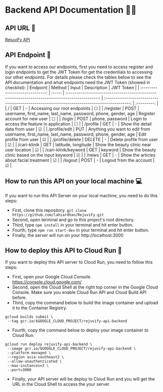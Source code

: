 # Backend API Documentation 🧑‍💻

## API URL 🔗
[RejuviFy API](https://rejuvify-v1-cv7zfo7iga-et.a.run.app/)

## API Endpoint 🚪
If you want to access our endpoints, first you need to access register and login endpoints to get the JWT Token for get the credentials to accessing our other endpoints. For details please check the tables below to see the API documentation and what endpoints need the JWT Token (showed in checklist):
|             Endpoint            | Method |                                         Input                                                    |                                          Description                                          |  JWT Token  |
| :-----------------------------: | :----: | :----------------------------------------------------------------------------------------------: | :-------------------------------------------------------------------------------------------: | :---------: |
|              /                  |   GET  |                                                 -                                                |                                        Accessing our root endpoints                           |   &#9744;   |
|          /register              |  POST  |                  username, first_name, last_name, password, phone, gender, age                   |                                       Register account for new user                           |   &#9744;   |
|           /login                |  POST  |                                         phone, password                                          |                                 Login to access the feature in application                    |   &#9744;   |
|          /profile               |   GET  |                                                 -                                                |                                       Show the detail data from user                          |   &#9745;   |
|       /profile/edit             |   PUT  |    Anything you want to edit from username, first_name, last_name, password, phone, gender, age  |                                           Edit profile from user                              |   &#9745;   |
|      /profile/delete            | DELETE |                                                 -                                                |                                          Delete profile from user                             |   &#9745;   |
|       /cari-klinik              |   GET  |                                       latitude, longitude                                        |                                  Show the beauty clinic near user location                    |   &#9745;   |
|    /cari-klinik/keyword         |   GET  |                                              keyword                                             |                                 Show the beauty clinic based on the input keyword             |   &#9745;   |
|            /news                |   GET  |                                                 -                                                |                                   Show the articles about facial treatment                    |   &#9745;   |
|          /logout                |  POST  |                                                 -                                                |                                           Logout from the account                             |   &#9745;   |

## How to run this API on your local machine 💻
If you want to run this API Server on your local machine, you need to do this steps:
- First, clone this repository. `git clone https://github.com/lahiardhan/RejuviFy.git`
- Second, open terminal and go to this project's root directory.
- Third, type `npm install` in your terminal and hit enter button.
- Fourth, type `npm run start-dev` in your terminal and hit enter button.
- Finally, the server will run on your http://localhost:3000

## How to deploy this API to Cloud Run 🚀
If you want to deploy this API server to Cloud Run, you need to follow this steps:
- First, open your Google Cloud Console. https://console.cloud.google.com/
- Second, open the Cloud Shell at the right top corner in the Google Cloud Console. Make sure you enable Cloud Run API and Cloud Build API before.
- Third, copy the command below to build the image container and upload it to the Container Registry.
 ```
gcloud builds submit \
  --tag gcr.io/$GOOGLE_CLOUD_PROJECT/rejuvify-api-backend
  ```
- Fourth, copy the command below to deploy your image container to Cloud Run.
 ```
 gcloud run deploy rejuvify-api-backend \
  --image gcr.io/$GOOGLE_CLOUD_PROJECT/rejuvify-api-backend \
  --platform managed \
  --region asia-southeast2 \
  --allow-unauthenticated \
  --max-instances=3 \
  --port=3000
 ```
- Finally, your API server will be deploy to Cloud Run and you will get the URL in the Cloud Shell to access the your server.
